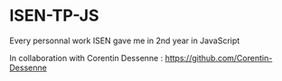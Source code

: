 # ISEN-TP-JS
Every personnal work ISEN gave me in 2nd year in JavaScript

In collaboration with Corentin Dessenne : https://github.com/Corentin-Dessenne
